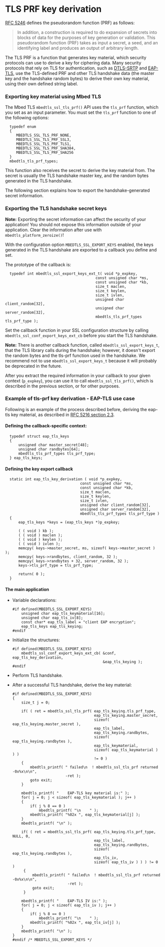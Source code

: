 # TLS PRF key derivation

[RFC 5246](https://tools.ietf.org/html/rfc5246) defines the pseudorandom function (PRF) as follows:
>In addition, a construction is required to do expansion of secrets
   into blocks of data for the purposes of key generation or validation.
   This pseudorandom function (PRF) takes as input a secret, a seed, and
   an identifying label and produces an output of arbitrary length.

The TLS PRF is a function that generates key material, which security protocols can use to derive a key for ciphering data. Many security protocols that rely on TLS for authentication, such as [DTLS-SRTP](https://tools.ietf.org/html/rfc5764) and [EAP-TLS](https://tools.ietf.org/html/rfc5216), use the TLS-defined PRF and other TLS handshake data (the master key and the handshake random bytes) to derive their own key material, using their own defined string label.

### Exporting key material using Mbed TLS

The Mbed TLS `mbedtls_ssl_tls_prf()` API uses the `tls_prf` function, which you set as an input parameter. You must set the `tls_prf` function to one of the following options:

```
  typedef enum
  {
     MBEDTLS_SSL_TLS_PRF_NONE,
     MBEDTLS_SSL_TLS_PRF_SSL3,
     MBEDTLS_SSL_TLS_PRF_TLS1,
     MBEDTLS_SSL_TLS_PRF_SHA384,
     MBEDTLS_SSL_TLS_PRF_SHA256
  }
  mbedtls_tls_prf_types;
```

This function also receives the secret to derive the key material from. The secret is usually the TLS handshake master key, and the random bytes generated in the TLS handshake.

The following section explains how to export the handshake-generated secret information.

### Exporting the TLS handshake secret keys

<span class="notes">**Note:** Exporting the secret information can affect the security of your application! You should not expose this information outside of your application. Clear the information after use with `mbedtls_platform_zeroize()`!</span>

With the configuration option `MBEDTLS_SSL_EXPORT_KEYS` enabled, the keys generated in the TLS handshake are exported to a callback you define and set.

The prototype of the callback is:

```
  typedef int mbedtls_ssl_export_keys_ext_t( void *p_expkey,
                                         const unsigned char *ms,
                                         const unsigned char *kb,
                                         size_t maclen,
                                         size_t keylen,
                                         size_t ivlen,
                                         unsigned char client_random[32],
                                         unsigned char server_random[32],
                                         mbedtls_tls_prf_types tls_prf_type );
```

Set the callback function in your SSL configuration structure by calling `mbedtls_ssl_conf_export_keys_ext_cb` before you start the TLS handshake.

<span class="notes">**Note:** There is another callback function, called `mbedtls_ssl_export_keys_t`, that the TLS library calls during the handshake; however, it doesn't export the random bytes and the tls-prf function used in the handshake. We recommend not to use `mbedtls_ssl_export_keys_t` because it will probably be deprecated in the future.</span>

After you extract the required information in your callback to your given context (`p_expkey`), you can use it to call `mbedtls_ssl_tls_prf()`, which is described in the previous section, or for other purposes.

### Example of tls-prf key derivation - EAP-TLS use case

Following is an example of the process described before, deriving the eap-tls key material, as described in [RFC 5216 section 2.3](https://tools.ietf.org/html/rfc5216#section-2.3).

#### Defining the callback-specific context:

```
  typedef struct eap_tls_keys
  {
      unsigned char master_secret[48];
      unsigned char randbytes[64];
      mbedtls_tls_prf_types tls_prf_type;
  } eap_tls_keys;
```

#### Defining the key export callback

```
  static int eap_tls_key_derivation ( void *p_expkey,
                                  const unsigned char *ms,
                                  const unsigned char *kb,
                                  size_t maclen,
                                  size_t keylen,
                                  size_t ivlen,
                                  unsigned char client_random[32],
                                  unsigned char server_random[32],
                                  mbedtls_tls_prf_types tls_prf_type )
  {
      eap_tls_keys *keys = (eap_tls_keys *)p_expkey;

      ( ( void ) kb );
      ( ( void ) maclen );
      ( ( void ) keylen );
      ( ( void ) ivlen );
      memcpy( keys->master_secret, ms, sizeof( keys->master_secret ) );
      memcpy( keys->randbytes, client_random, 32 );
      memcpy( keys->randbytes + 32, server_random, 32 );
      keys->tls_prf_type = tls_prf_type;

      return( 0 );
  }
```

#### The main application

* Variable declarations:

    ```
    #if defined(MBEDTLS_SSL_EXPORT_KEYS)
        unsigned char eap_tls_keymaterial[16];
        unsigned char eap_tls_iv[8];
        const char* eap_tls_label = "client EAP encryption";
        eap_tls_keys eap_tls_keying;
    #endif
    ```

* Initialize the structures:

    ```
    #if defined(MBEDTLS_SSL_EXPORT_KEYS)
        mbedtls_ssl_conf_export_keys_ext_cb( &conf, eap_tls_key_derivation,
                                             &eap_tls_keying );
    #endif
    ```

* Perform TLS handshake.
* After a successful TLS handshake, derive the key material:
    ```
    #if defined(MBEDTLS_SSL_EXPORT_KEYS)
    {
        size_t j = 0;

        if( ( ret = mbedtls_ssl_tls_prf( eap_tls_keying.tls_prf_type,
                                         eap_tls_keying.master_secret,
                                         sizeof( eap_tls_keying.master_secret ),
                                         eap_tls_label,
                                         eap_tls_keying.randbytes,
                                         sizeof( eap_tls_keying.randbytes ),
                                         eap_tls_keymaterial,
                                         sizeof( eap_tls_keymaterial ) ) )
                                         != 0 )
        {
            mbedtls_printf( " failed\n  ! mbedtls_ssl_tls_prf returned -0x%x\n\n",
                            -ret );
            goto exit;
        }

        mbedtls_printf( "    EAP-TLS key material is:" );
        for( j = 0; j < sizeof( eap_tls_keymaterial ); j++ )
        {
            if( j % 8 == 0 )
                mbedtls_printf( "\n    " );
            mbedtls_printf( "%02x ", eap_tls_keymaterial[j] );
        }
        mbedtls_printf( "\n" );

        if( ( ret = mbedtls_ssl_tls_prf( eap_tls_keying.tls_prf_type, NULL, 0,
                                         eap_tls_label,
                                         eap_tls_keying.randbytes,
                                         sizeof( eap_tls_keying.randbytes ),
                                         eap_tls_iv,
                                         sizeof( eap_tls_iv ) ) ) != 0 )
         {
             mbedtls_printf( " failed\n  ! mbedtls_ssl_tls_prf returned -0x%x\n\n",
                             -ret );
             goto exit;
         }

        mbedtls_printf( "    EAP-TLS IV is:" );
        for( j = 0; j < sizeof( eap_tls_iv ); j++ )
        {
            if( j % 8 == 0 )
                mbedtls_printf( "\n    " );
            mbedtls_printf( "%02x ", eap_tls_iv[j] );
        }
        mbedtls_printf( "\n" );
    }
    #endif /* MBEDTLS_SSL_EXPORT_KEYS */
    ```
